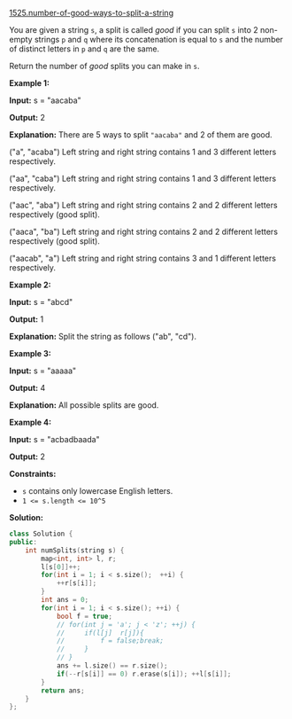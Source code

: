 [1525.number-of-good-ways-to-split-a-string](https://leetcode.com/problems/number-of-good-ways-to-split-a-string/)  

You are given a string `s`, a split is called _good_ if you can split `s` into 2 non-empty strings `p` and `q` where its concatenation is equal to `s` and the number of distinct letters in `p` and `q` are the same.

Return the number of _good_ splits you can make in `s`.

**Example 1:**

  
**Input:** s = "aacaba"
  
**Output:** 2
  
**Explanation:** There are 5 ways to split `"aacaba"` and 2 of them are good. 
  
("a", "acaba") Left string and right string contains 1 and 3 different letters respectively.
  
("aa", "caba") Left string and right string contains 1 and 3 different letters respectively.
  
("aac", "aba") Left string and right string contains 2 and 2 different letters respectively (good split).
  
("aaca", "ba") Left string and right string contains 2 and 2 different letters respectively (good split).
  
("aacab", "a") Left string and right string contains 3 and 1 different letters respectively.
  

**Example 2:**

  
**Input:** s = "abcd"
  
**Output:** 1
  
**Explanation:** Split the string as follows ("ab", "cd").
  

**Example 3:**

  
**Input:** s = "aaaaa"
  
**Output:** 4
  
**Explanation:** All possible splits are good.

**Example 4:**

  
**Input:** s = "acbadbaada"
  
**Output:** 2
  

**Constraints:**

*   `s` contains only lowercase English letters.
*   `1 <= s.length <= 10^5`  



**Solution:**  

```cpp
class Solution {
public:
    int numSplits(string s) {
        map<int, int> l, r;
        l[s[0]]++;
        for(int i = 1; i < s.size();  ++i) {
            ++r[s[i]];
        }
        int ans = 0;
        for(int i = 1; i < s.size(); ++i) {
            bool f = true;
            // for(int j = 'a'; j < 'z'; ++j) {
            //     if(l[j]  r[j]){
            //         f = false;break;
            //     }
            // }
            ans += l.size() == r.size();
            if(--r[s[i]] == 0) r.erase(s[i]); ++l[s[i]];
        }
        return ans;
    }
};
```
      